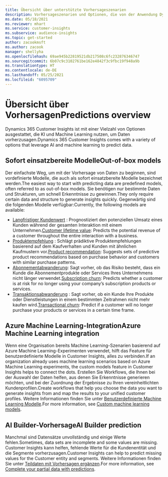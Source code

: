 ```yaml
---
title: Übersicht über unterstützte Vorhersageszenarien
description: Vorhersageszenarien und Optionen, die von der Anwendung Dynamics 365 Customer Insights abgedeckt werden.
ms.date: 05/18/2021
ms.reviewer: mhart
ms.service: customer-insights
ms.subservice: audience-insights
ms.topic: get-started
author: zacookmsft
ms.author: zacook
manager: shellyha
ms.openlocfilehash: 69ae945b22819521db217508c6fc232876346747
ms.sourcegitcommit: 6b07c9c3102761be162e4842f3c9fbc19f948a9b
ms.translationtype: HT
ms.contentlocale: de-DE
ms.lasthandoff: 05/25/2021
ms.locfileid: "6095709"
---
```

# <a name="predictions-overview"></a><span data-ttu-id="8dd9e-103">Übersicht über Vorhersagen</span><span class="sxs-lookup"><span data-stu-id="8dd9e-103">Predictions overview</span></span>

<span data-ttu-id="8dd9e-104">Dynamics 365 Customer Insights ist mit einer Vielzahl von Optionen ausgestattet, die KI und Machine Learning nutzen, um Daten vorherzusagen.</span><span class="sxs-lookup"><span data-stu-id="8dd9e-104">Dynamics 365 Customer Insights comes with a variety of options that leverage AI and machine learning to predict data.</span></span> 

## <a name="out-of-box-models"></a><span data-ttu-id="8dd9e-105">Sofort einsatzbereite Modelle</span><span class="sxs-lookup"><span data-stu-id="8dd9e-105">Out-of-box models</span></span>

<span data-ttu-id="8dd9e-106">Der einfachste Weg, um mit der Vorhersage von Daten zu beginnen, sind vordefinierte Modelle, die auch als sofort einsatzbereite Modelle bezeichnet werden.</span><span class="sxs-lookup"><span data-stu-id="8dd9e-106">The easiest way to start with predicting data are predefined models, often referred to as out-of-box models.</span></span> <span data-ttu-id="8dd9e-107">Sie benötigen nur bestimmte Daten und Strukturen, um schnell Erkenntnisse zu gewinnen.</span><span class="sxs-lookup"><span data-stu-id="8dd9e-107">They only require certain data and structure to generate insights quickly.</span></span> <span data-ttu-id="8dd9e-108">Gegenwärtig sind die folgenden Modelle verfügbar:</span><span class="sxs-lookup"><span data-stu-id="8dd9e-108">Currently, the following models are available:</span></span> 
- <span data-ttu-id="8dd9e-109">[Langfristiger Kundenwert](predict-customer-lifetime-value.md) : Prognostiziert den potenziellen Umsatz eines Kunden während der gesamten Interaktion mit einem Unternehmen.</span><span class="sxs-lookup"><span data-stu-id="8dd9e-109">[Customer lifetime value](predict-customer-lifetime-value.md): Predicts the potential revenue of a customer throughout the entire interaction with a business.</span></span> 
- <span data-ttu-id="8dd9e-110">[Produktempfehlung](predict-product-recommendation.md) : Schlägt prädiktive Produktempfehlungen basierend auf dem Kaufverhalten und Kunden mit ähnlichen Kaufmustern vor.</span><span class="sxs-lookup"><span data-stu-id="8dd9e-110">[Product recommendation](predict-product-recommendation.md): Suggests sets of predictive product recommendations based on purchase behavior and customers with similar purchase patterns.</span></span>
- <span data-ttu-id="8dd9e-111">[Abonnementabwanderung](predict-subscription-churn.md): Sagt vorher, ob das Risiko besteht, dass ein Kunde die Abonnementprodukte oder Services Ihres Unternehmens nicht länger verwendet.</span><span class="sxs-lookup"><span data-stu-id="8dd9e-111">[Subscription churn](predict-subscription-churn.md): Predicts whether a customer is at risk for no longer using your company’s subscription products or services.</span></span>
- <span data-ttu-id="8dd9e-112">[Transaktionsabwanderung](predict-transactional-churn.md) : Sagt vorher, ob ein Kunde Ihre Produkte oder Dienstleistungen in einem bestimmten Zeitrahmen nicht mehr kaufen wird.</span><span class="sxs-lookup"><span data-stu-id="8dd9e-112">[Transactional churn](predict-transactional-churn.md): Predict if a customer will no longer purchase your products or services in a certain time frame.</span></span>

## <a name="azure-machine-learning-integration"></a><span data-ttu-id="8dd9e-113">Azure Machine Learning-Integration</span><span class="sxs-lookup"><span data-stu-id="8dd9e-113">Azure Machine Learning integration</span></span>

<span data-ttu-id="8dd9e-114">Wenn eine Organisation bereits Machine Learning-Szenarien basierend auf Azure Machine Learning-Experimenten verwendet, hilft das Feature für benutzerdefinierte Modelle in Customer Insights, alles zu verbinden.</span><span class="sxs-lookup"><span data-stu-id="8dd9e-114">If an organization already uses machine learning scenarios based on Azure Machine Learning experiments, the custom models feature in Customer Insights helps to connect the dots.</span></span> <span data-ttu-id="8dd9e-115">Erstellen Sie Workflows, die Ihnen bei der Auswahl der Daten helfen, aus denen Sie Erkenntnisse generieren möchten, und bei der Zuordnung der Ergebnisse zu Ihren vereinheitlichten Kundenprofilen.</span><span class="sxs-lookup"><span data-stu-id="8dd9e-115">Create workflows that help you choose the data you want to generate insights from and map the results to your unified customer profiles.</span></span> <span data-ttu-id="8dd9e-116">Weitere Informationen finden Sie unter [Benutzerdefinierte Machine Learning Modelle](custom-models.md).</span><span class="sxs-lookup"><span data-stu-id="8dd9e-116">For more information, see [Custom machine learning models](custom-models.md).</span></span>

## <a name="ai-builder-prediction"></a><span data-ttu-id="8dd9e-117">AI Builder-Vorhersage</span><span class="sxs-lookup"><span data-stu-id="8dd9e-117">AI Builder prediction</span></span>

<span data-ttu-id="8dd9e-118">Manchmal sind Datensätze unvollständig und einige Werte fehlen.</span><span class="sxs-lookup"><span data-stu-id="8dd9e-118">Sometimes, data sets are incomplete and some values are missing.</span></span> <span data-ttu-id="8dd9e-119">Customer Insights kann helfen, fehlende Werte für die Kundenentität und die Segmente vorherzusagen.</span><span class="sxs-lookup"><span data-stu-id="8dd9e-119">Customer Insights can help to predict missing values for the Customer entity and segments.</span></span> <span data-ttu-id="8dd9e-120">Weitere Informationen finden Sie unter [Teildaten mit Vorhersagen ergänzen](predictions.md).</span><span class="sxs-lookup"><span data-stu-id="8dd9e-120">For more information, see [Complete your partial data with predictions](predictions.md).</span></span>
